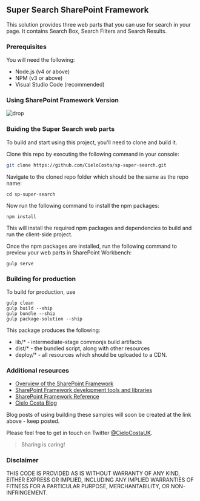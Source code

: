 ## Super Search SharePoint Framework

This solution provides three web parts that you can use for search in your page. It contains Search Box, Search Filters and Search Results.

### Prerequisites

You will need the following:

* Node.js (v4 or above)
* NPM (v3 or above)
* Visual Studio Code (recommended)

### Using SharePoint Framework Version 

![drop](https://img.shields.io/badge/drop-1.6.0-green.svg)

### Buiding the Super Search web parts

To build and start using this project, you'll need to clone and build it. 

Clone this repo by executing the following command in your console:

```bash
git clone https://github.com/CieloCosta/sp-super-search.git
```

Navigate to the cloned repo folder which should be the same as the repo name:

```
cd sp-super-search
```

Now run the following command to install the npm packages:

```
npm install
```

This will install the required npm packages and dependencies to build and run the client-side project.


Once the npm packages are installed, run the following command to preview your web parts in SharePoint Workbench:

```
gulp serve
```

### Building for production

To build for production, use

```
gulp clean
gulp build --ship
gulp bundle --ship
gulp package-solution --ship
```

This package produces the following:

* lib/* - intermediate-stage commonjs build artifacts
* dist/* - the bundled script, along with other resources
* deploy/* - all resources which should be uploaded to a CDN.

### Additional resources 

* [Overview of the SharePoint Framework](http://dev.office.com/sharepoint/docs/spfx/sharepoint-framework-overview)
* [SharePoint Framework development tools and libraries](http://dev.office.com/sharepoint/docs/spfx/tools-and-libraries)
* [SharePoint Framework Reference](https://sharepoint.github.io/)
* [Cielo Costa Blog](https://cielocosta.com/our-blog)

Blog posts of using building these samples will soon be created at the link above - keep posted.

Please feel free to get in touch on Twitter [@CieloCostaUK](https://twitter.com/CieloCostaUK).

> Sharing is caring!

###  Disclaimer

THIS CODE IS PROVIDED AS IS WITHOUT WARRANTY OF ANY KIND, EITHER EXPRESS OR IMPLIED, INCLUDING ANY IMPLIED WARRANTIES OF FITNESS FOR A PARTICULAR PURPOSE, MERCHANTABILITY, OR NON-INFRINGEMENT.
